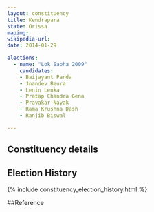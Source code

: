 ```yaml
---
layout: constituency
title: Kendrapara
state: Orissa
mapimg: 
wikipedia-url: 
date: 2014-01-29

elections: 
  - name: "Lok Sabha 2009"
    candidates: 
    - Baijayant Panda 
    - Jnandev Beura 
    - Lenin Lenka 
    - Pratap Chandra Gena 
    - Pravakar Nayak 
    - Rama Krushna Dash 
    - Ranjib Biswal 

---
```

## Constituency details


## Election History
{% include constituency_election_history.html %}

##Reference
